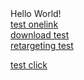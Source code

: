 <html>
<head>
</head>
<body>
Hello World!
  <br>
<a href="https://magazineluiza.onelink.me/589508454/c74c42fd">test onelink</a>
<br>
<a href="https://www.pokerstars.pt/artrack/downloadservice?pid=Affiliate&af_sub3=977988474062149&af_sub4=ams--none__btag--a_91120b_960c&af_ref=961461746-1551174898-1564501148&siteid=PT&brand=PokerStars">download test</a>
  <br>
  <a href="https://app.appsflyer.com/com.smartsheet.android?pid=AppsFlyer_Test&c=Test&af_dp=https%3A%2F%2Fapp.smartsheet.com%2Ffavorites&af_force_dp=true&is_retargeting=true&advertising_id=3ac8ea57-a963-499e-a493-82dffd445218">retargeting test</a>
  <br>
  
<a href='https://app.appsflyer.com/id551367321?af_siteid=test_siteid&af_cost_currency=USD&af_cost_value=0.00&af_sub_siteid=test_sub_siteid&af_sub1=test_sub1&af_c_id=test_c_id&pid=taptica_int&af_click_lookback=7d&tt_cid=test_tt_cid&tt_adv_id=test_tt_adv_id&idfa=3ac8ea57-a963-499e-a493-82dffd445218&sha1_idfa=A64D2EA317AA2030EEE8F5A84F6B8DD293D3AD70&mac=&sha1_mac=&clickid=test_clickid&af_ip=&af_ua=&af_lang=&is_incentivized=false&c=MCSPODIA024_AlwaysOn_Acquisition_Network_Taptica_RON_ES_iOS_Banners_MultipleSizes&af_adset=Taptica_eDreams_ES_iOS&af_ad=ODIA007_Discount_WestminsterBridge_Offwiththecode_Getiton_Spanish_StaticBanner_NA_Landscape_MultipleSizes'>test click</a>
<br>
</body>
</html>
